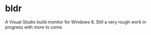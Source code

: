bldr
====

A Visual Studio build monitor for Windows 8. Still a very rough work in progress with more to come.